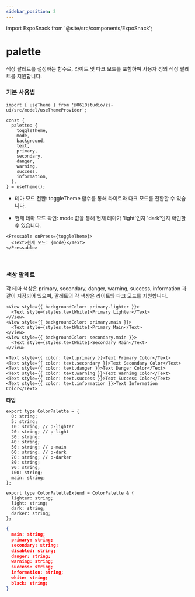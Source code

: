 ```yaml
---
sidebar_position: 2
---
```


import ExpoSnack from '@site/src/components/ExpoSnack';

# palette

색상 팔레트를 설정하는 함수로, 라이트 및 다크 모드를 포함하며 사용자 정의 색상 팔레트를 지원합니다.

<ExpoSnack id="@studio0610/zs-ui-theme-example" />


### 기본 사용법

```tsx
import { useTheme } from '@0610studio/zs-ui/src/model/useThemeProvider';

const {
  palette: {
    toggleTheme,
    mode,
    background,
    text,
    primary,
    secondary,
    danger,
    warning,
    success,
    information,
  },
} = useTheme();
```

- 테마 모드 전환: toggleTheme 함수를 통해 라이트와 다크 모드를 전환할 수 있습니다.

- 현재 테마 모드 확인: mode 값을 통해 현재 테마가 'light'인지 'dark'인지 확인할 수 있습니다.


```tsx
<Pressable onPress={toggleTheme}>
  <Text>현재 모드: {mode}</Text>
</Pressable>
```

<br />

### 색상 팔레트

각 테마 색상은 primary, secondary, danger, warning, success, information 과 같이 지정되어 있으며, 팔레트의 각 색상은 라이트와 다크 모드를 지원합니다.

```tsx
<View style={{ backgroundColor: primary.lighter }}>
  <Text style={styles.textWhite}>Primary Lighter</Text>
</View>
<View style={{ backgroundColor: primary.main }}>
  <Text style={styles.textWhite}>Primary Main</Text>
</View>
<View style={{ backgroundColor: secondary.main }}>
  <Text style={styles.textWhite}>Secondary Main</Text>
</View>

<Text style={{ color: text.primary }}>Text Primary Color</Text>
<Text style={{ color: text.secondary }}>Text Secondary Color</Text>
<Text style={{ color: text.danger }}>Text Danger Color</Text>
<Text style={{ color: text.warning }}>Text Warning Color</Text>
<Text style={{ color: text.success }}>Text Success Color</Text>
<Text style={{ color: text.information }}>Text Information Color</Text>
```

**타입**

```tsx title="ColorPalette 타입"
export type ColorPalette = {
  0: string;
  5: string;
  10: string; // p-lighter
  20: string; // p-light
  30: string;
  40: string;
  50: string; // p-main
  60: string; // p-dark
  70: string; // p-darker
  80: string;
  90: string;
  100: string;
  main: string;
};

export type ColorPaletteExtend = ColorPalette & {
  lighter: string;
  light: string;
  dark: string;
  darker: string;
};
```

```json title="텍스트 타입"
{
  main: string;
  primary: string;
  secondary: string;
  disabled: string;
  danger: string;
  warning: string;
  success: string;
  information: string;
  white: string;
  black: string;
}
```